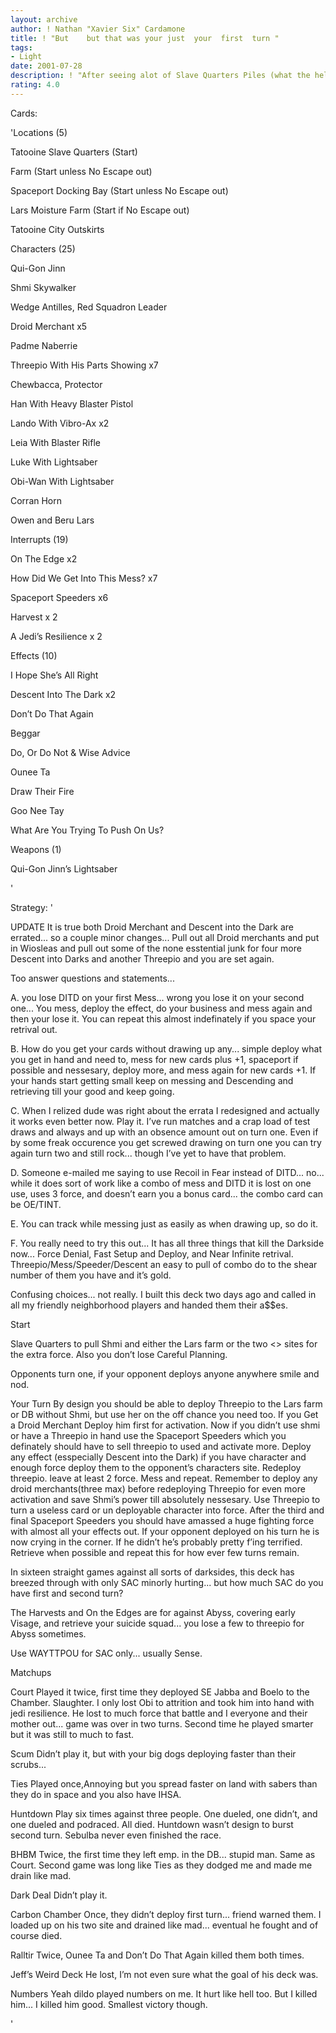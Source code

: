 ```yaml
---
layout: archive
author: ! Nathan "Xavier Six" Cardamone
title: ! "But    but that was your just  your  first  turn "
tags:
- Light
date: 2001-07-28
description: ! "After seeing alot of Slave Quarters Piles (what the hell does pile mean) I decided to give it a look. Turns out if worked right it is a nearly broken strategy. Card choices look weird but the end strategy will explain why it rocks."
rating: 4.0
---
```

Cards: 

'Locations (5)


Tatooine Slave Quarters (Start)

Farm  (Start unless No Escape out)

Spaceport Docking Bay  (Start unless No Escape out)

Lars Moisture Farm (Start if No Escape out)

Tatooine City Outskirts


Characters (25)


Qui-Gon Jinn 

Shmi Skywalker 

Wedge Antilles, Red Squadron Leader 

Droid Merchant  x5

Padme Naberrie 

Threepio With His Parts Showing  x7

Chewbacca, Protector 

Han With Heavy Blaster Pistol 

Lando With Vibro-Ax  x2

Leia With Blaster Rifle  

Luke With Lightsaber 

Obi-Wan With Lightsaber 

Corran Horn 

Owen and Beru Lars


Interrupts (19)


On The Edge  x2

How Did We Get Into This Mess?  x7

Spaceport Speeders  x6

Harvest x 2

A Jedi’s Resilience x 2


Effects (10)

I Hope She’s All Right 

Descent Into The Dark x2

Don’t Do That Again 

Beggar 

Do, Or Do Not & Wise Advice 

Ounee Ta

Draw Their Fire

Goo Nee Tay

What Are You Trying To Push On Us?


Weapons (1)

Qui-Gon Jinn’s Lightsaber 

'

Strategy: '

UPDATE It is true both Droid Merchant and Descent into the Dark are errated... so a couple minor changes... Pull out all Droid merchants and put in Wiosleas and pull out some of the none esstential junk for four more Descent into Darks and another Threepio and you are set again. 


Too answer questions and statements... 


A. you lose DITD on your first Mess... wrong you lose it on your second one... You mess, deploy the effect, do your business and mess again and then your lose it. You can repeat this almost indefinately if you space your retrival out. 


B. How do you get your cards without drawing up any... simple deploy what you get in hand and need to, mess for new cards plus +1, spaceport if possible and nessesary, deploy more, and mess again for new cards +1. If your hands start getting small keep on messing and Descending and retrieving till your good and keep going.


C. When I relized dude was right about the errata I redesigned and actually it works even better now. Play it. I’ve run matches and a crap load of test draws and always and up with an obsence amount out on turn one. Even if by some freak occurence you get screwed drawing on turn one you can try again turn two and still rock... though I’ve yet to have that problem.


D. Someone e-mailed me saying to use Recoil in Fear instead of DITD... no... while it does sort of work like a combo of mess and DITD it is lost on one use, uses 3 force, and doesn’t earn you a bonus card... the combo card can be OE/TINT.


E. You can track while messing just as easily as when drawing up, so do it.


F. You really need to try this out... It has all three things that kill the Darkside now... Force Denial, Fast Setup and Deploy, and Near Infinite retrival. Threepio/Mess/Speeder/Descent an easy to pull of combo do to the shear number of them you have and it’s gold.  




Confusing choices... not really. I built this deck two days ago and called in all my friendly neighborhood players and handed them their a$$es.


Start


Slave Quarters to pull Shmi and either the Lars farm or the two <> sites for the extra force. Also you don’t lose Careful Planning.


Opponents turn one, if your opponent deploys anyone anywhere smile and nod.


Your Turn By design you should be able to deploy Threepio to the Lars farm or DB without Shmi, but use her on the off chance you need too. If you Get a Droid Merchant Deploy him first for activation. Now if you didn’t use shmi or have a Threepio in hand use the Spaceport Speeders which you definately should have to sell threepio to used and activate more. Deploy any effect (esspecially Descent into the Dark) if you have character and enough force deploy them to the opponent’s characters site. Redeploy threepio. leave at least 2 force. Mess and repeat. Remember to deploy any droid merchants(three max) before redeploying Threepio for even more activation and save Shmi’s power till absolutely nessesary. Use Threepio to turn a useless card or un deployable character into force. After the third and final Spaceport Speeders you should have amassed a huge fighting force with almost all your effects out. If your opponent deployed on his turn he is now crying in the corner. If he didn’t he’s probably pretty f’ing terrified. Retrieve when possible and repeat this for how ever few turns remain.


In sixteen straight games against all sorts of darksides, this deck has breezed through with only SAC minorly hurting... but how much SAC do you have first and second turn?  


The Harvests and On the Edges are for against Abyss, covering early Visage, and retrieve your suicide squad... you lose a few to threepio for Abyss sometimes.


Use WAYTTPOU for SAC only... usually Sense. 


Matchups


Court Played it twice, first time they deployed SE Jabba and Boelo to the Chamber. Slaughter. I only lost Obi to attrition and took him into hand with jedi resilience. He lost to much force that battle and I everyone and their mother out... game was over in two turns. Second time he played smarter but it was still to much to fast.


Scum Didn’t play it, but with your big dogs deploying faster than their scrubs...


Ties Played once,Annoying but you spread faster on land with sabers than they do in space and you also have IHSA.   


Huntdown Play six times against three people. One dueled, one didn’t, and one dueled and podraced. All died. Huntdown wasn’t design to burst second turn. Sebulba never even finished the race.


BHBM Twice, the first time they left emp. in the DB... stupid man. Same as Court. Second game was long like Ties as they dodged me and made me drain like mad.


Dark Deal Didn’t play it.


Carbon Chamber Once, they didn’t deploy first turn... friend warned them. I loaded up on his two site and drained like mad... eventual he fought and of course died. 


Ralltir Twice, Ounee Ta and Don’t Do That Again killed them both times.


Jeff’s Weird Deck He lost, I’m not even sure what the goal of his deck was.


Numbers Yeah dildo played numbers on me. It hurt like hell too. But I killed him... I killed him good. Smallest victory though.  



'